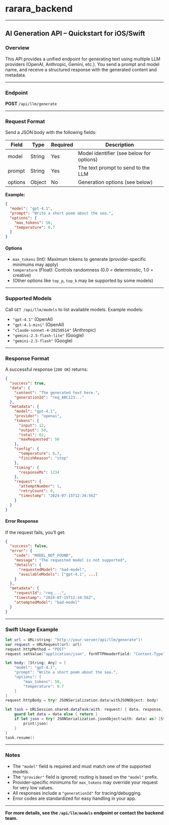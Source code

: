 # rarara_backend

---

## AI Generation API – Quickstart for iOS/Swift

### Overview

This API provides a unified endpoint for generating text using multiple LLM providers (OpenAI, Anthropic, Gemini, etc.). You send a prompt and model name, and receive a structured response with the generated content and metadata.

---

### Endpoint

**POST** `/api/llm/generate`

---

### Request Format

Send a JSON body with the following fields:

| Field      | Type     | Required | Description                                 |
|------------|----------|----------|---------------------------------------------|
| model      | String   | Yes      | Model identifier (see below for options)    |
| prompt     | String   | Yes      | The text prompt to send to the LLM          |
| options    | Object   | No       | Generation options (see below)              |

**Example:**
```json
{
  "model": "gpt-4.1",
  "prompt": "Write a short poem about the sea.",
  "options": {
    "max_tokens": 50,
    "temperature": 0.7
  }
}
```

#### Options

- `max_tokens` (Int): Maximum tokens to generate (provider-specific minimums may apply)
- `temperature` (Float): Controls randomness (0.0 = deterministic, 1.0 = creative)
- (Other options like `top_p`, `top_k` may be supported by some models)

---

### Supported Models

Call `GET /api/llm/models` to list available models. Example models:

- `"gpt-4.1"` (OpenAI)
- `"gpt-4.1-mini"` (OpenAI)
- `"claude-sonnet-4-20250514"` (Anthropic)
- `"gemini-2.5-flash-lite"` (Google)
- `"gemini-2.5-flash"` (Google)

---

### Response Format

A successful response (`200 OK`) returns:

```json
{
  "success": true,
  "data": {
    "content": "The generated text here.",
    "generationId": "req_ABC123..."
  },
  "metadata": {
    "model": "gpt-4.1",
    "provider": "openai",
    "tokens": {
      "input": 12,
      "output": 50,
      "total": 62,
      "maxRequested": 50
    },
    "config": {
      "temperature": 0.7,
      "finishReason": "stop"
    },
    "timing": {
      "responseMs": 1234
    },
    "request": {
      "attemptNumber": 1,
      "retryCount": 0,
      "timestamp": "2024-07-15T12:34:56Z"
    }
  }
}
```

#### Error Response

If the request fails, you’ll get:

```json
{
  "success": false,
  "error": {
    "code": "MODEL_NOT_FOUND",
    "message": "The requested model is not supported",
    "details": {
      "requestedModel": "bad-model",
      "availableModels": ["gpt-4.1", ...]
    }
  },
  "metadata": {
    "requestId": "req_...",
    "timestamp": "2024-07-15T12:34:56Z",
    "attemptedModel": "bad-model"
  }
}
```

---

### Swift Usage Example

```swift
let url = URL(string: "http://your-server/api/llm/generate")!
var request = URLRequest(url: url)
request.httpMethod = "POST"
request.setValue("application/json", forHTTPHeaderField: "Content-Type")

let body: [String: Any] = [
    "model": "gpt-4.1",
    "prompt": "Write a short poem about the sea.",
    "options": [
        "max_tokens": 50,
        "temperature": 0.7
    ]
]
request.httpBody = try! JSONSerialization.data(withJSONObject: body)

let task = URLSession.shared.dataTask(with: request) { data, response, error in
    guard let data = data else { return }
    if let json = try? JSONSerialization.jsonObject(with: data) as? [String: Any] {
        print(json)
    }
}
task.resume()
```

---

### Notes

- The `"model"` field is required and must match one of the supported models.
- The `"provider"` field is ignored; routing is based on the `"model"` prefix.
- Provider-specific minimums for `max_tokens` may override your request for very low values.
- All responses include a `"generationId"` for tracing/debugging.
- Error codes are standardized for easy handling in your app.

---

**For more details, see the `/api/llm/models` endpoint or contact the backend team.**